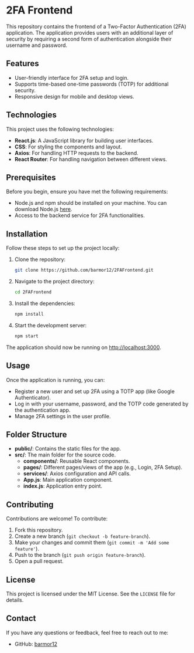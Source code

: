 
# 2FA Frontend

This repository contains the frontend of a Two-Factor Authentication (2FA) application. The application provides users with an additional layer of security by requiring a second form of authentication alongside their username and password.

## Features

- User-friendly interface for 2FA setup and login.
- Supports time-based one-time passwords (TOTP) for additional security.
- Responsive design for mobile and desktop views.

## Technologies

This project uses the following technologies:

- **React.js**: A JavaScript library for building user interfaces.
- **CSS**: For styling the components and layout.
- **Axios**: For handling HTTP requests to the backend.
- **React Router**: For handling navigation between different views.

## Prerequisites

Before you begin, ensure you have met the following requirements:

- Node.js and npm should be installed on your machine. You can download Node.js [here](https://nodejs.org/).
- Access to the backend service for 2FA functionalities.

## Installation

Follow these steps to set up the project locally:

1. Clone the repository:

   ```bash
   git clone https://github.com/barmor12/2FAFrontend.git
   ```

2. Navigate to the project directory:

   ```bash
   cd 2FAFrontend
   ```

3. Install the dependencies:

   ```bash
   npm install
   ```

4. Start the development server:

   ```bash
   npm start
   ```

The application should now be running on [http://localhost:3000](http://localhost:3000).

## Usage

Once the application is running, you can:

- Register a new user and set up 2FA using a TOTP app (like Google Authenticator).
- Log in with your username, password, and the TOTP code generated by the authentication app.
- Manage 2FA settings in the user profile.

## Folder Structure

- **public/**: Contains the static files for the app.
- **src/**: The main folder for the source code.
  - **components/**: Reusable React components.
  - **pages/**: Different pages/views of the app (e.g., Login, 2FA Setup).
  - **services/**: Axios configuration and API calls.
  - **App.js**: Main application component.
  - **index.js**: Application entry point.

## Contributing

Contributions are welcome! To contribute:

1. Fork this repository.
2. Create a new branch (`git checkout -b feature-branch`).
3. Make your changes and commit them (`git commit -m 'Add some feature'`).
4. Push to the branch (`git push origin feature-branch`).
5. Open a pull request.

## License

This project is licensed under the MIT License. See the `LICENSE` file for details.

## Contact

If you have any questions or feedback, feel free to reach out to me:

- GitHub: [barmor12](https://github.com/barmor12)
